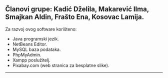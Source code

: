 Članovi grupe: Kadić Dželila, Makarević Ilma, Smajkan Aldin, Frašto Ena, Kosovac Lamija.
------------------------------------------------------------------------------------------------
Za razvoj ovog software korišteno:
- Java programski jezik.
- NetBeans Editor.
- MySQL baza podataka.
- PhpMyAdmin.
- Xampp poslužitelj.
- Pixabay.com (web stranica za besplatne slike).
-------------------------------------------------------------------------------------------------


